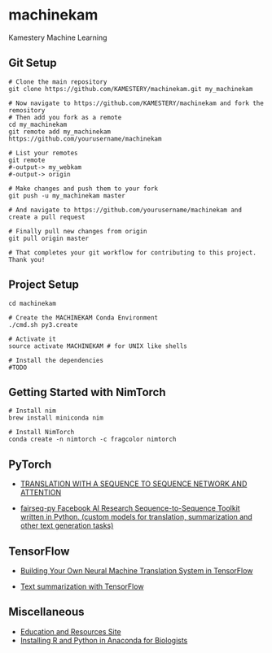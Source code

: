 # machinekam
Kamestery Machine Learning

## Git Setup

```{bash}
# Clone the main repository
git clone https://github.com/KAMESTERY/machinekam.git my_machinekam

# Now navigate to https://github.com/KAMESTERY/machinekam and fork the remository
# Then add you fork as a remote
cd my_machinekam
git remote add my_machinekam https://github.com/yourusername/machinekam

# List your remotes
git remote
#-output-> my_webkam
#-output-> origin

# Make changes and push them to your fork
git push -u my_machinekam master

# And navigate to https://github.com/yourusername/machinekam and create a pull request

# Finally pull new changes from origin
git pull origin master

# That completes your git workflow for contributing to this project. Thank you!

```

## Project Setup

```{bash}
cd machinekam

# Create the MACHINEKAM Conda Environment
./cmd.sh py3.create

# Activate it
source activate MACHINEKAM # for UNIX like shells

# Install the dependencies
#TODO
```

## Getting Started with NimTorch

```{bash}
# Install nim
brew install miniconda nim

# Install NimTorch
conda create -n nimtorch -c fragcolor nimtorch

```

## PyTorch

* [TRANSLATION WITH A SEQUENCE TO SEQUENCE NETWORK AND ATTENTION](https://pytorch.org/tutorials/intermediate/seq2seq_translation_tutorial.html)

* [fairseq-py Facebook AI Research Sequence-to-Sequence Toolkit written in Python. (custom models for translation, summarization and other text generation tasks)](https://modelzoo.co/model/fairseq-py)

## TensorFlow

* [Building Your Own Neural Machine Translation System in TensorFlow](https://ai.googleblog.com/2017/07/building-your-own-neural-machine.html)

* [Text summarization with TensorFlow](https://ai.googleblog.com/2016/08/text-summarization-with-tensorflow.html)


## Miscellaneous

* [Education and Resources Site](http://www.matt-versaggi.com/mit_open_courseware/)
* [Installing R and Python in Anaconda for Biologists](https://chrisconlan.com/installing-r-python-anaconda-biologists/)
